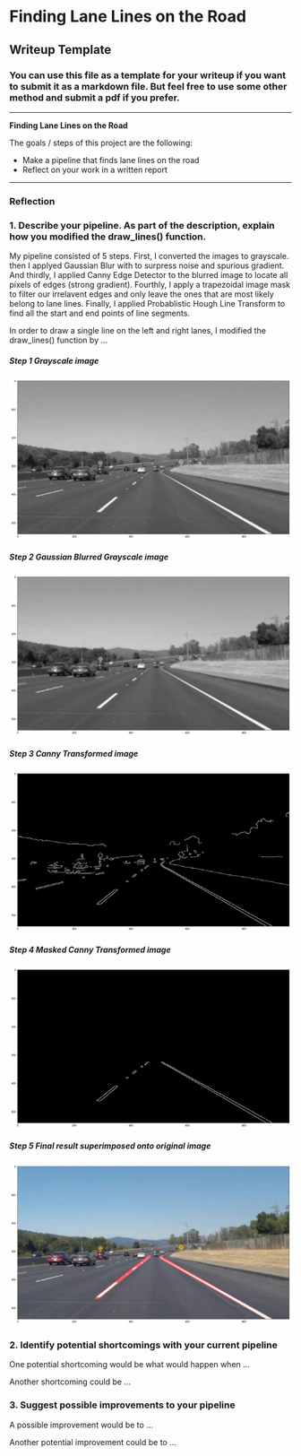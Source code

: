 # **Finding Lane Lines on the Road** 

## Writeup Template

### You can use this file as a template for your writeup if you want to submit it as a markdown file. But feel free to use some other method and submit a pdf if you prefer.

---

**Finding Lane Lines on the Road**

The goals / steps of this project are the following:
* Make a pipeline that finds lane lines on the road
* Reflect on your work in a written report


[//]: # (Image References)

[image1]: ./writeup/grayscale.png "Grayscale"
[image2]: ./writeup/grayblur.png "Grayscale Blurred"
[image3]: ./writeup/canny.png "Canny"
[image4]: ./writeup/cannymask.png "Masked Canny"
[image5]: ./writeup/result.png "Result" 
---

### Reflection

### 1. Describe your pipeline. As part of the description, explain how you modified the draw_lines() function.

My pipeline consisted of 5 steps. First, I converted the images to grayscale. then I applyed Gaussian Blur with to surpress noise and spurious gradient. And thirdly, I applied Canny Edge Detector to the blurred image to locate all pixels of edges (strong gradient). Fourthly, I apply a trapezoidal image mask to filter our irrelavent edges and only leave the ones that are most likely belong to lane lines. Finally, I applied Probablistic Hough Line Transform to find all the start and end points of line segments.  

In order to draw a single line on the left and right lanes, I modified the draw_lines() function by ...

##### Step 1 Grayscale image
![Grayscale][image1]
##### Step 2 Gaussian Blurred Grayscale image
![Grayscale Blurred][image2]
##### Step 3 Canny Transformed image
![Canny][image3]
##### Step 4 Masked Canny Transformed image
![Masked Canny][image4]
##### Step 5 Final result superimposed onto original image
![Result][image5]


### 2. Identify potential shortcomings with your current pipeline


One potential shortcoming would be what would happen when ... 

Another shortcoming could be ...


### 3. Suggest possible improvements to your pipeline

A possible improvement would be to ...

Another potential improvement could be to ...

